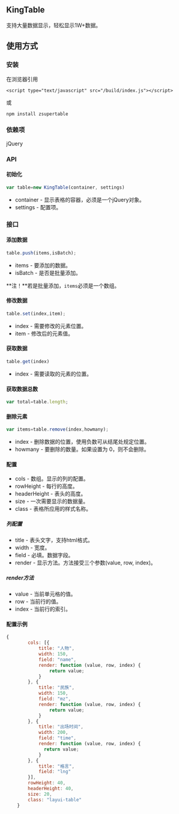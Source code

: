 ## KingTable

支持大量数据显示，轻松显示1W+数据。

## 使用方式

### 安装

在浏览器引用
```
<script type="text/javascript" src="/build/index.js"></script>
```
或

```
npm install zsupertable
```

### 依赖项

jQuery

### API

#### 初始化

```javascript
var table=new KingTable(container, settings)
```

* container - 显示表格的容器，必须是一个jQuery对象。
* settings - 配置项。

### 接口

#### 添加数据

```javascript
table.push(items,isBatch);
```

* items - 要添加的数据。
* isBatch - 是否是批量添加。

**注！**若是批量添加，```items```必须是一个数组。

#### 修改数据

```javascript
table.set(index,item);
```

* index - 需要修改的元素位置。
* item - 修改后的元素值。

#### 获取数据

```javascript
table.get(index)
```

* index - 需要读取的元素的位置。

#### 获取数据总数

```javascript
var total=table.length;
```

#### 删除元素

```javascript
var items=table.remove(index,howmany);
```

* index - 删除数据的位置，使用负数可从结尾处规定位置。
* howmany - 要删除的数量。如果设置为 0，则不会删除。

#### 配置


* cols - 数组。显示的列的配置。
* rowHeight - 每行的高度。
* headerHeight - 表头的高度。
* size - 一次需要显示的数据量。
* class - 表格所应用的样式名称。

##### 列配置

* title - 表头文字，支持html格式。
* width - 宽度。
* field - 必填。数据字段。
* render - 显示方法。方法接受三个参数(value, row, index)。

##### render方法

* value - 当前单元格的值。
* row - 当前行的值。
* index - 当前行的索引。

#### 配置示例

```javascript
{
        cols: [{
            title: "人物",
            width: 150,
            field: "name",
            render: function (value, row, index) {
                return value;
            }
        }, {
            title: "民族",
            width: 150,
            field: "mz",
            render: function (value, row, index) {
                return value;
            }
        }, {
            title: "出场时间",
            width: 200,
            field: "time",
            render: function (value, row, index) {
              return value;
            }
        }, {
            title: "格言",
            field: "lng"
        }],
        rowHeight: 40,
        headerHeight: 40,
        size: 20,
        class: "layui-table"
    }
```